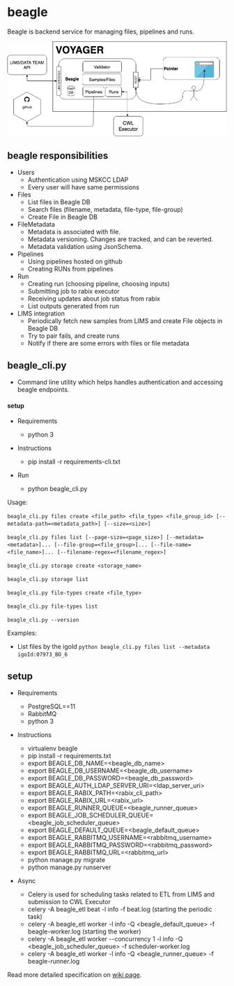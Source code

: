 # beagle

Beagle is backend service for managing files, pipelines and runs.

![alt text](docs/pics/voyager.png "Diagram of Voyager project")

## beagle responsibilities 

- Users
  - Authentication using MSKCC LDAP
  - Every user will have same permissions
- Files
  - List files in Beagle DB
  - Search files (filename, metadata, file-type, file-group)
  - Create File in Beagle DB
- FileMetadata
  - Metadata is associated with file.
  - Metadata versioning. Changes are tracked, and can be reverted.
  - Metadata validation using JsonSchema.
- Pipelines
  - Using pipelines hosted on github
  - Creating RUNs from pipelines
- Run
  - Creating run (choosing pipeline, choosing inputs)
  - Submitting job to rabix executor
  - Receiving updates about job status from rabix
  - List outputs generated from run
- LIMS integration
  - Periodically fetch new samples from LIMS and create File objects in Beagle DB
  - Try to pair fails, and create runs
  - Notify if there are some errors with files or file metadata

## beagle_cli.py

- Command line utility which helps handles authentication and accessing beagle endpoints.

#### setup
- Requirements
  - python 3
  
- Instructions
  - pip install -r requirements-cli.txt
  
- Run  
  - python beagle_cli.py
  

Usage:

  `beagle_cli.py files create <file_path> <file_type> <file_group_id> [--metadata-path=<metadata_path>] [--size=<size>]`
  
  `beagle_cli.py files list [--page-size=<page_size>] [--metadata=<metadata>]... [--file-group=<file_group>]... [--file-name=<file_name>]... [--filename-regex=<filename_regex>]`
  
  `beagle_cli.py storage create <storage_name>`
  
  `beagle_cli.py storage list`
  
  `beagle_cli.py file-types create <file_type>`
  
  `beagle_cli.py file-types list`
  
  `beagle_cli.py --version`
  
 Examples:
- List files by the igoId
  `python beagle_cli.py files list --metadata igoId:07973_BO_6`

## setup

- Requirements
  - PostgreSQL==11
  - RabbitMQ
  - python 3
  
- Instructions
  - virtualenv beagle
  - pip install -r requirements.txt
  - export BEAGLE_DB_NAME=<beagle_db_name>
  - export BEAGLE_DB_USERNAME=<beagle_db_username>
  - export BEAGLE_DB_PASSWORD=<beagle_db_password>
  - export BEAGLE_AUTH_LDAP_SERVER_URI=<ldap_server_uri>
  - export BEAGLE_RABIX_PATH=<rabix_cli_path>
  - export BEAGLE_RABIX_URL=<rabix_url>
  - export BEAGLE_RUNNER_QUEUE=<beagle_runner_queue>
  - export BEAGLE_JOB_SCHEDULER_QUEUE=<beagle_job_scheduler_queue>
  - export BEAGLE_DEFAULT_QUEUE=<beagle_default_queue>
  - export BEAGLE_RABBITMQ_USERNAME=<rabbitmq_username>
  - export BEAGLE_RABBITMQ_PASSWORD=<rabbitmq_password>
  - export BEAGLE_RABBITMQ_URL=<rabbitmq_url>
  - python manage.py migrate
  - python manage.py runserver

- Async
  - Celery is used for scheduling tasks related to ETL from LIMS and submission to CWL Executor
  - celery -A beagle_etl beat -l info -f beat.log (starting the periodic task)
  - celery -A beagle_etl worker -l info -Q <beagle_default_queue> -f beagle-worker.log (starting the worker)
  - celery -A beagle_etl worker --concurrency 1 -l info -Q <beagle_job_scheduler_queue> -f scheduler-worker.log
  - celery -A beagle_etl worker -l info -Q <beagle_runner_queue> -f beagle-runner.log

Read more detailed specification on [wiki page](https://github.com/mskcc/beagle/wiki/Beagle).